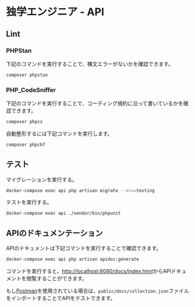 # 独学エンジニア - API

## Lint

### PHPStan

下記のコマンドを実行することで、構文エラーがないかを確認できます。

```sh
composer phpstan
```

### PHP_CodeSniffer

下記のコマンドを実行することで、コーディング規約に沿って書いているかを確認できます。

```sh
composer phpcs
```

自動整形するには下記コマンドを実行します。

```sh
composer phpcbf
```

## テスト

マイグレーションを実行する。

```sh
docker-compose exec api php artisan migrate --env=testing
```

テストを実行する。

```sh
docker-compose exec api ./vendor/bin/phpunit
```

## APIのドキュメンテーション

APIのドキュメントは下記コマンドを実行することで確認できます。

```sh
docker-compose exec api php artisan apidoc:generate
```

コマンドを実行すると、[http://localhost:8080/docs/index.html](http://localhost:8080/docs/index.html)からAPIドキュメントを閲覧することができます。

もし[Postman](https://www.getpostman.com/)を使用されている場合は、`public/docs/collection.json`ファイルをインポートすることでAPIをテストできます。
